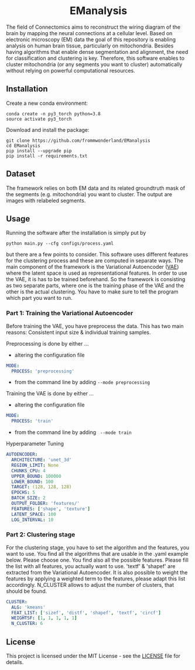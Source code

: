 <h1 align="center">
  <b>EManalysis</b><br>
</h1>

The field of Connectomics aims to reconstruct the wiring diagram of the brain by mapping the neural connections at a cellular level. Based on electronic microscopy (EM) data the goal of this repository is enabling analysis on human brain tissue, particularly on mitochondria. Besides having algorithms that enable dense segmentation and alignment, the need for classification and clustering is key. Therefore, this software enables to cluster mitochondria (or any segments you want to cluster) automatically without relying on powerful computational resources.

## Installation
Create a new conda environment:
```
conda create -n py3_torch python=3.8
source activate py3_torch
```

Download and install the package:
```
git clone https://github.com/frommwonderland/EManalysis
cd EManalysis
pip install --upgrade pip
pip install -r requirements.txt
```

## Dataset
The framework relies on both EM data and its related groundtruth mask of the segments (e.g. mitochondria) you want to cluster. The output are images with relabeled segments.

## Usage
Running the software after the installation is simply put by
```
python main.py --cfg configs/process.yaml
```
but there are a few points to consider. This software uses different features for the clustering process and these are computed in separate ways. The main component of the framework is the Variational Autoencoder ([VAE](https://github.com/AntixK/PyTorch-VAE)) where the latent space is used as representational features. In order to use the VAE, it is has to be trained beforehand. So the framework is consisting as two separate parts, where one is the training phase of the VAE and the other is the actual clustering. You have to make sure to tell the program which part you want to run.

### Part 1: Training the Variational Autoencoder
Before training the VAE, you have preprocess the data. This has two main reasons: Consistent input size & individual training samples.

Preprocessing is done by either ...
- altering the configuration file
``` yaml
MODE:
  PROCESS: 'preprocessing'
```
- from the command line by adding ``` --mode preprocessing ```

Training the VAE is done by either ...
- altering the configuration file
``` yaml
MODE:
  PROCESS: 'train'
```
- from the command line by adding ``` --mode train```

Hyperparameter Tuning
``` yaml
AUTOENCODER:
  ARCHITECTURE: 'unet_3d'
  REGION_LIMIT: None
  CHUNKS_CPU: 4
  UPPER_BOUND: 100000
  LOWER_BOUND: 100
  TARGET: (128, 128, 128)
  EPOCHS: 5
  BATCH_SIZE: 2
  OUTPUT_FOLDER: 'features/'
  FEATURES: ['shape', 'texture']
  LATENT_SPACE: 100
  LOG_INTERVAL: 10
```

### Part 2: Clustering stage
For the clustering stage, you have to set the algorithm and the features, you want to use. You find all the algorithms that are usable in the .yaml example below.
Please choose one. You find also all the possible features. Please fill the list with all features, you actually want to use. 'textf' & 'shapef' are extracted from the
Variational Autoencoder. It is also possible to weight the features by applying a weighted term to the features, please adapt this list accordingly.
N_CLUSTER allows to adjust the number of clusters, that should be found.
``` yaml
CLUSTER:
  ALG: 'kmeans'
  FEAT_LIST: ['sizef', 'distf', 'shapef', 'textf', 'circf']
  WEIGHTSF: [1, 1, 1, 1, 1]
  N_CLUSTER: 6
```

## License
This project is licensed under the MIT License - see the [LICENSE](https://github.com/frommwonderland/EManalysis/blob/main/LICENSE) file for details.

